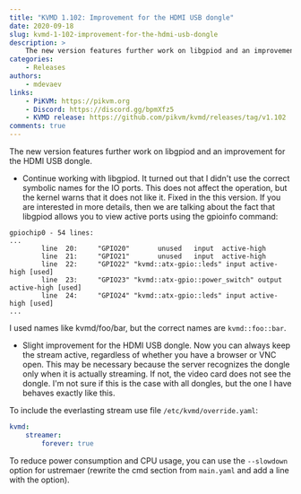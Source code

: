 ```yaml
---
title: "KVMD 1.102: Improvement for the HDMI USB dongle"
date: 2020-09-18
slug: kvmd-1-102-improvement-for-the-hdmi-usb-dongle
description: >
    The new version features further work on libgpiod and an improvement for the HDMI USB dongle
categories:
    - Releases
authors:
    - mdevaev
links:
    - PiKVM: https://pikvm.org
    - Discord: https://discord.gg/bpmXfz5
    - KVMD release: https://github.com/pikvm/kvmd/releases/tag/v1.102
comments: true
---
```


The new version features further work on libgpiod and an improvement for the HDMI USB dongle.

<!-- more -->

* Continue working with libgpiod. It turned out that I didn't use the correct symbolic names for the IO ports. This does not affect the operation, but the kernel warns that it does not like it. Fixed in the this version. If you are interested in more details, then we are talking about the fact that libgpiod allows you to view active ports using the gpioinfo command:

```
gpiochip0 - 54 lines:
... 
        line  20:     "GPIO20"       unused   input  active-high 
        line  21:     "GPIO21"       unused   input  active-high 
        line  22:     "GPIO22" "kvmd::atx-gpio::leds" input active-high [used]
        line  23:     "GPIO23" "kvmd::atx-gpio::power_switch" output active-high [used]
        line  24:     "GPIO24" "kvmd::atx-gpio::leds" input active-high [used]
...
```

I used names like kvmd/foo/bar, but the correct names are `kvmd::foo::bar`.

* Slight improvement for the HDMI USB dongle. Now you can always keep the stream active, regardless of whether you have a browser or VNC open. This may be necessary because the server recognizes the dongle only when it is actually streaming. If not, the video card does not see the dongle. I'm not sure if this is the case with all dongles, but the one I have behaves exactly like this.

To include the everlasting stream use file `/etc/kvmd/override.yaml`:

```yaml
kvmd:
    streamer:
        forever: true
```

To reduce power consumption and CPU usage, you can use the `--slowdown` option for ustremaer (rewrite the cmd section from `main.yaml` and add a line with the option).